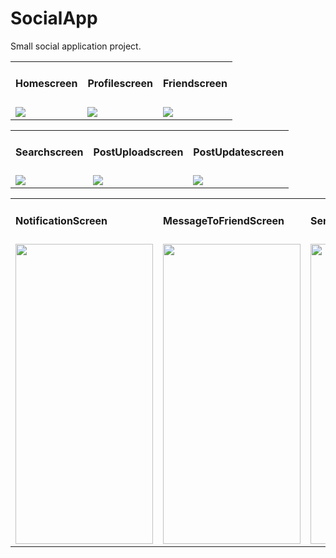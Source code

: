 # SocialApp
Small social application project.

<table>
  <tr>
    <td><h4>Homescreen</h4></td>
    <td><h4>Profilescreen</h4></td>
    <td><h4>Friendscreen</h4></td>
  </tr>
  <tr>
    <td><img src="https://user-images.githubusercontent.com/37879134/104187213-af902900-5441-11eb-9e00-b69b9c8a2767.jpg"> </td>
    <td><img src="https://user-images.githubusercontent.com/37879134/104933929-b683e200-59d3-11eb-8f27-fd7d3718f808.jpg"> </td>
    <td><img src="https://user-images.githubusercontent.com/37879134/104937064-8d655080-59d7-11eb-9a0b-f314c947ed84.jpg"> </td>   
  </tr>
 </table>
 
 <table>
  <tr>
    <td><h4>Searchscreen</h4></td>
    <td><h4>PostUploadscreen</h4></td>
    <td><h4>PostUpdatescreen</h4></td>
  </tr>
  <tr>
    <td><img src="https://user-images.githubusercontent.com/37879134/104937222-b4bc1d80-59d7-11eb-9ab5-6f75eaea09d7.jpg"> </td>
    <td><img src="https://user-images.githubusercontent.com/37879134/104937648-37dd7380-59d8-11eb-8987-24f1b9683e64.jpg"> </td>
    <td><img src="https://user-images.githubusercontent.com/37879134/104937686-44fa6280-59d8-11eb-989f-f8d6dcf95a09.jpg"> </td>   
  </tr>
 </table>
 
  <table>
  <tr>
    <td><h4>NotificationScreen</h4></td>
    <td><h4>MessageToFriendScreen</h4></td>
    <td><h4>SendMessageActivity</h4></td>
  </tr>
  <tr>
    <td><img src="https://user-images.githubusercontent.com/37879134/115337950-bc9c8100-a1c3-11eb-9976-de4499dd7daf.jpg" width=220 height=480></td>
    <td><img src="(https://user-images.githubusercontent.com/37879134/115338261-4f3d2000-a1c4-11eb-9ba1-bed7ecda9668.jpg" width=220 height=480></td>
    <td><img src="https://user-images.githubusercontent.com/37879134/115338465-b0fd8a00-a1c4-11eb-88d0-ee6cddd47aff.jpg" width=220 height=480></td>
  </tr>
 </table>
